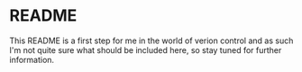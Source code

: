 # README

This README is a first step for me in the world of verion control and as such I'm  not quite sure what should be included here, so stay tuned for further information.


